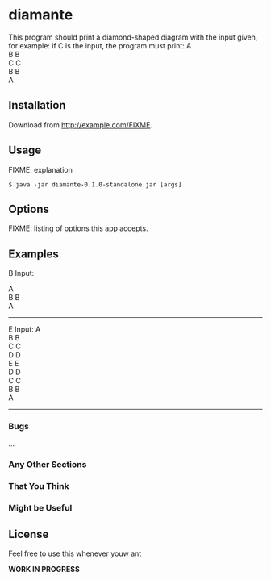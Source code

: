 # diamante

This program should print a diamond-shaped diagram with the input given, for example: if C is the input, the program must print: 
  A  
 B B  
C   C  
 B B   
  A  



## Installation

Download from http://example.com/FIXME.

## Usage

FIXME: explanation

    $ java -jar diamante-0.1.0-standalone.jar [args]

## Options

FIXME: listing of options this app accepts.

## Examples



B Input:

 A  
B B  
 A  
_______________

E Input:
    A   
   B B  
  C   C  
 D     D  
E       E  
 D     D  
  C   C  
   B B  
    A  

_______________

### Bugs

...

### Any Other Sections
### That You Think
### Might be Useful

## License

Feel free to use this whenever youw ant


**WORK IN PROGRESS**
